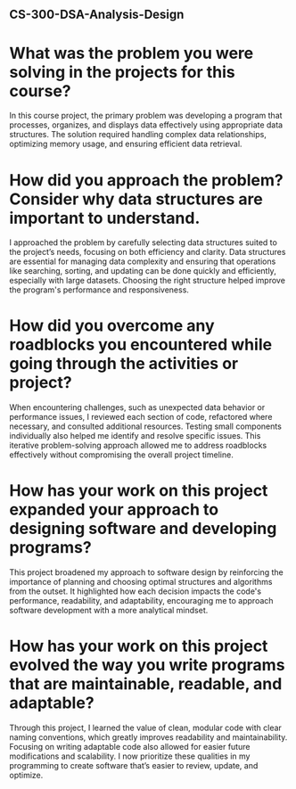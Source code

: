 ## CS-300-DSA-Analysis-Design

# What was the problem you were solving in the projects for this course?
In this course project, the primary problem was developing a program that processes, organizes, and displays data effectively using appropriate data structures. The solution required handling complex data relationships, optimizing memory usage, and ensuring efficient data retrieval.

# How did you approach the problem? Consider why data structures are important to understand.
I approached the problem by carefully selecting data structures suited to the project’s needs, focusing on both efficiency and clarity. Data structures are essential for managing data complexity and ensuring that operations like searching, sorting, and updating can be done quickly and efficiently, especially with large datasets. Choosing the right structure helped improve the program's performance and responsiveness.

# How did you overcome any roadblocks you encountered while going through the activities or project?
When encountering challenges, such as unexpected data behavior or performance issues, I reviewed each section of code, refactored where necessary, and consulted additional resources. Testing small components individually also helped me identify and resolve specific issues. This iterative problem-solving approach allowed me to address roadblocks effectively without compromising the overall project timeline.

# How has your work on this project expanded your approach to designing software and developing programs?
This project broadened my approach to software design by reinforcing the importance of planning and choosing optimal structures and algorithms from the outset. It highlighted how each decision impacts the code's performance, readability, and adaptability, encouraging me to approach software development with a more analytical mindset.

# How has your work on this project evolved the way you write programs that are maintainable, readable, and adaptable?
Through this project, I learned the value of clean, modular code with clear naming conventions, which greatly improves readability and maintainability. Focusing on writing adaptable code also allowed for easier future modifications and scalability. I now prioritize these qualities in my programming to create software that’s easier to review, update, and optimize.
